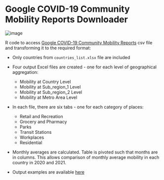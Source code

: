 # Google COVID-19 Community Mobility Reports Downloader
![image](https://user-images.githubusercontent.com/59995500/131332872-d4d0a99f-6ae9-4d63-8cec-cfd62caaf042.png)

R code to access [Google COVID-19 Community Mobility Reports](https://www.google.com/covid19/mobility/) csv file and transforming it to the required format:
- Only countries from `countries_list.xlsx` file are included
- Four output Excel files are created - one for each level of geographical aggregation:

  - Mobility at Country Level
  - Mobility at Sub_region_1 Level
  - Mobility at Sub_region_2 Level
  - Mobility at Metro Area Level
  
- In each file, there are six tabs - one for each category of places:

  - Retail and Recreation
  - Grocery and Pharmacy
  - Parks
  - Transit Stations
  - Workplaces
  - Residential

- Monthly averages are calculated. Table is pivoted such that months are in columns. This allows comparison of monthly average mobility in each country in 2020 and 2021.
- Output examples are available [here](https://github.com/denisaf0nin/google-mobility/tree/main/Output%20examples)
